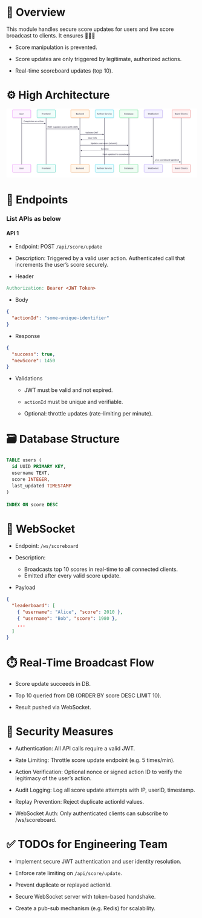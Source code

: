 # 📘 Overview

This module handles secure score updates for users and live score broadcast to clients. It ensures 🚀🚀🚀

- Score manipulation is prevented.

- Score updates are only triggered by legitimate, authorized actions.

- Real-time scoreboard updates (top 10).

# ⚙️ High Architecture

![Scoreboard_API_Module](Scoreboard_API_Module.png)

# 📌 Endpoints

### List APIs as below

#### API 1

- Endpoint: POST `/api/score/update`

- Description:
  Triggered by a valid user action. Authenticated call that increments the user’s score securely.

- Header

```makefile
Authorization: Bearer <JWT Token>
```

- Body

```json
{
  "actionId": "some-unique-identifier"
}
```

- Response

```json
{
  "success": true,
  "newScore": 1450
}
```

- Validations

  - JWT must be valid and not expired.

  - `actionId` must be unique and verifiable.

  - Optional: throttle updates (rate-limiting per minute).

# 🗃️ Database Structure

```sql
TABLE users (
  id UUID PRIMARY KEY,
  username TEXT,
  score INTEGER,
  last_updated TIMESTAMP
)

INDEX ON score DESC
```

# 📡 WebSocket

- Endpoint: `/ws/scoreboard`

- Description:

  - Broadcasts top 10 scores in real-time to all connected clients.
  - Emitted after every valid score update.

- Payload

```json
{
  "leaderboard": [
    { "username": "Alice", "score": 2010 },
    { "username": "Bob", "score": 1980 },
    ...
  ]
}
```

# ⏱️ Real-Time Broadcast Flow

- Score update succeeds in DB.

- Top 10 queried from DB (ORDER BY score DESC LIMIT 10).

- Result pushed via WebSocket.

# 🔐 Security Measures

- Authentication: All API calls require a valid JWT.

- Rate Limiting: Throttle score update endpoint (e.g. 5 times/min).

- Action Verification: Optional nonce or signed action ID to verify the legitimacy of the user’s action.

- Audit Logging: Log all score update attempts with IP, userID, timestamp.

- Replay Prevention: Reject duplicate actionId values.

- WebSocket Auth: Only authenticated clients can subscribe to /ws/scoreboard.

# ✅ TODOs for Engineering Team

- Implement secure JWT authentication and user identity resolution.

- Enforce rate limiting on `/api/score/update`.

- Prevent duplicate or replayed actionId.

- Secure WebSocket server with token-based handshake.

- Create a pub-sub mechanism (e.g. Redis) for scalability.
